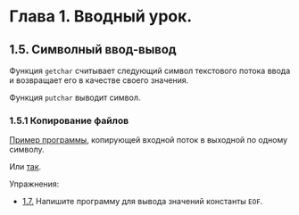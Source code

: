 # Глава 1. Вводный урок.

## 1.5. Символный ввод-вывод

Функция `getchar` считывает следующий символ текстового потока ввода и возвращает его в качестве своего значения.

Функция `putchar` выводит символ.

### 1.5.1 Копирование файлов

[Пример программы](examples/1.5.1_1.c), копирующей входной поток в выходной по одному символу.

Или [так](examples/1.5.1_2.c).

Упражнения:
 - [1.7.](../tasks/1.7.c) Напишите программу для вывода значений константы `EOF`.